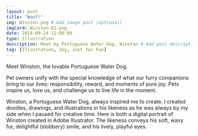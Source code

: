 ```yaml
---
layout: post
title: "Woof!"
img: Winston.png # Add image post (optional)
imgCard: Winston-01.png 
date: 2014-09-24 12:00:00 
type: Illustration
description: Meet my Portuguese Water Dog, Winston # Add post description (optional)
tag: [Illustration, Joy, Just for Fun]
---
```

Meet Winston, the lovable Portuguese Water Dog. 

Pet owners unify with the special knowledge of what our furry companions bring to our lives: responsibility, reward, and moments of pure joy.  Pets inspire us, love us, and challenge us to live life in the moment.

Winston, a Portuguese Water Dog, always inspired me to create. I created doodles, drawings, and illustrations in his likeness as he was always by my side when I paused for creative time. Here is both a digital portrait of Winston created in Adobe Illustrator. The likeness conveys his soft, wavy fur, delightful (slobbery) smile, and his lively, playful eyes.